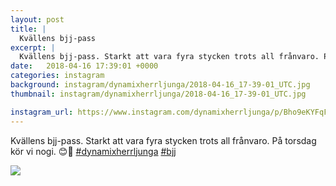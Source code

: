 ```yaml
---
layout: post
title: |
  Kvällens bjj-pass
excerpt: |
  Kvällens bjj-pass. Starkt att vara fyra stycken trots all frånvaro. På torsdag kör vi nogi. 😊🤙  
date:   2018-04-16 17:39:01 +0000
categories: instagram
background: instagram/dynamixherrljunga/2018-04-16_17-39-01_UTC.jpg
thumbnail: instagram/dynamixherrljunga/2018-04-16_17-39-01_UTC.jpg

instagram_url: https://www.instagram.com/dynamixherrljunga/p/Bho9eKYFqFB
---
```

Kvällens bjj-pass. Starkt att vara fyra stycken trots all frånvaro. På torsdag kör vi nogi. 😊🤙 [#dynamixherrljunga](https://www.instagram.com/explore/tags/dynamixherrljunga/) [#bjj](https://www.instagram.com/explore/tags/bjj/)



<img src='{{ site.baseurl }}/instagram/dynamixherrljunga/2018-04-16_17-39-01_UTC.jpg' class='img-fluid' />
